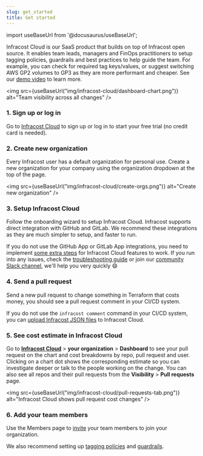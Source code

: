 ```yaml
---
slug: get_started
title: Get started
---
```


import useBaseUrl from '@docusaurus/useBaseUrl';

Infracost Cloud is our SaaS product that builds on top of Infracost open source. It enables team leads, managers and FinOps practitioners to setup tagging policies, guardrails and best practices to help guide the team. For example, you can check for required tag keys/values, or suggest switching AWS GP2 volumes to GP3 as they are more performant and cheaper. See our [demo video](https://www.youtube.com/watch?v=IYyul9WX7Pw) to learn more.

<img src={useBaseUrl("img/infracost-cloud/dashboard-chart.png")} alt="Team visibility across all changes" />

### 1. Sign up or log in

Go to [Infracost Cloud](https://dashboard.infracost.io) to sign up or log in to start your free trial (no credit card is needed).

### 2. Create new organization

Every Infracost user has a default organization for personal use. Create a new organization for your company using the organization dropdown at the top of the page.

<img src={useBaseUrl("img/infracost-cloud/create-orgs.png")} alt="Create new organization" />

### 3. Setup Infracost Cloud

Follow the onboarding wizard to setup Infracost Cloud. Infracost supports direct integration with GitHub and GitLab. We recommend these integrations as they are much simpler to setup, and faster to run.

If you do not use the GitHub App or GitLab App integrations, you need to implement [some extra steps](/docs/guides/source_control_benefits/) for Infracost Cloud features to work. If you run into any issues, check the [troubleshooting guide](/docs/troubleshooting/#6-infracost-cloud-dashboard) or join our [community Slack channel](https://www.infracost.io/community-chat), we'll help you very quickly 😄

### 4. Send a pull request

Send a new pull request to change something in Terraform that costs money, you should see a pull request comment in your CI/CD system.

If you do not use the `infracost comment` command in your CI/CD system, you can [upload Infracost JSON files](/docs/features/cli_commands/#upload-runs) to Infracost Cloud.

### 5. See cost estimate in Infracost Cloud

Go to [**Infracost Cloud**](https://dashboard.infracost.io) > **your organization** > **Dashboard** to see your pull request on the chart and cost breakdowns by repo, pull request and user. Clicking on a chart dot shows the corresponding estimate so you can investigate deeper or talk to the people working on the change. You can also see all repos and their pull requests from the **Visibility** > **Pull requests** page.

<img src={useBaseUrl("img/infracost-cloud/pull-requests-tab.png")} alt="Infracost Cloud shows pull request cost changes" />

### 6. Add your team members

Use the Members page to [invite](/docs/infracost_cloud/key_concepts/#team-management) your team members to join your organization.

We also recommend setting up [tagging policies](/docs/infracost_cloud/tagging_policies/) and [guardrails](/docs/infracost_cloud/guardrails/).

